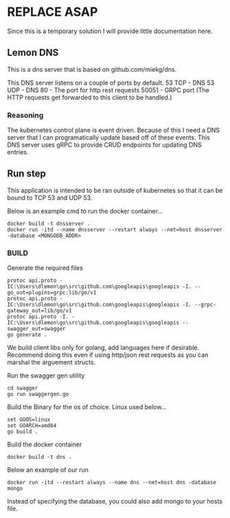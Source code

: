 # REPLACE ASAP
Since this is a temporary solution I will provide little documentation here.

## Lemon DNS
This is a dns server that is based on github.com/miekg/dns.  

This DNS server listens on a couple of ports by default.
53 TCP - DNS
53 UDP - DNS
80 - The port for http rest requests
50051 - GRPC port (The HTTP requests get forwarded to this client to be handled.)

### Reasoning
The kubernetes control plane is event driven.  Because of this I need a DNS server that I can programatically update based off of these events.  This DNS server
uses gRPC to provide CRUD endpoints for updating DNS entries.

## Run step
This application is intended to be ran outside of kubernetes so that it can be bound to TCP 53 and UDP 53.

Below is an example cmd to run the docker container...

```
docker build -t dnsserver .
docker run -itd --name dnsserver --restart always --net=host dnsserver -database <MONGODB_ADDR>
```

### BUILD
Generate the required files

```
protoc api.proto -IC:\Users\dlemon\go\src\github.com\googleapis\googleapis -I. --go_out=plugins=grpc:lib/go/v1
protoc api.proto -IC:\Users\dlemon\go\src\github.com\googleapis\googleapis -I. --grpc-gateway_out=lib/go/v1
protoc api.proto -I. -IC:\Users\dlemon\go\src\github.com\googleapis\googleapis --swagger_out=swagger
go generate .
```
We build client libs only for golang, add languages here if desirable.  Recommend doing this even if using http/json rest requests as you can marshal the arguement structs.

Run the swagger gen utility

```
cd swagger
go run swaggergen.go
```

Build the Binary for the os of choice.  Linux used below...
```
set GOOS=linux
set GOARCH=amd64
go build .
```

Build the docker container
```
docker build -t dns .
```

Below an example of our run
```
docker run -itd --restart always --name dns --net=host dns -database mongo
```
Instead of specifying the database, you could also add mongo to your hosts file.

